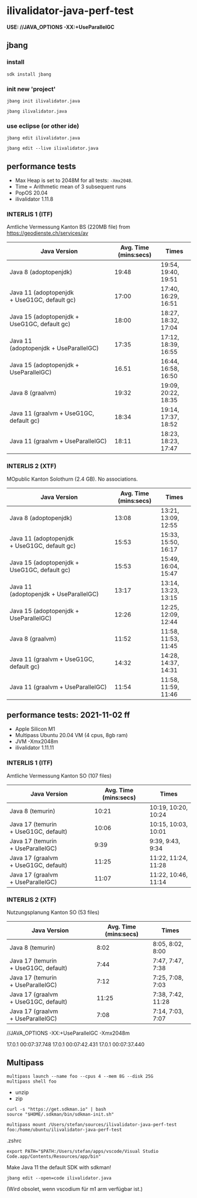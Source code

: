 # ilivalidator-java-perf-test

**USE: //JAVA_OPTIONS -XX:+UseParallelGC**

## jbang

### install

```
sdk install jbang
```

### init new 'project'
```
jbang init ilivalidator.java
```

```
jbang ilivalidator.java
```

### use eclipse (or other ide)
```
jbang edit ilivalidator.java
```

```
jbang edit --live ilivalidator.java
```

## performance tests
- Max Heap is set to 2048M for all tests: `-Xmx2048`.
- Time = Arithmetic mean of 3 subsequent runs
- PopOS 20.04
- ilivalidator 1.11.8

### INTERLIS 1 (ITF)

Amtliche Vermessung Kanton BS (220MB file) from https://geodienste.ch/services/av

| Java Version  | Avg. Time (mins:secs) | Times |
| ------------- | ------------- | ------------- |
| Java 8 (adoptopenjdk) | 19:48  | 19:54, 19:40, 19:51 |
| Java 11 (adoptopenjdk + UseG1GC, default gc)  | 17:00  | 17:40, 16:29, 16:51 |
| Java 15 (adoptopenjdk + UseG1GC, default gc)  | 18:00  | 18:27, 18:32, 17:04 |
| Java 11 (adoptopenjdk + UseParallelGC)  | 17:35  | 17:12, 18:39, 16:55 |
| Java 15 (adoptopenjdk + UseParallelGC)  | 16.51  | 16:44, 16:58, 16:50 |
| Java 8 (graalvm)  | 19:32  | 19:09, 20:22, 18:35 | 
| Java 11 (graalvm + UseG1GC, default gc)  | 18:34  | 19:14, 17:37, 18:52 |
| Java 11 (graalvm + UseParallelGC)  | 18:11  | 18:23, 18:23, 17:47 |

### INTERLIS 2 (XTF)

MOpublic Kanton Solothurn (2.4 GB). No associations.

| Java Version  | Avg. Time (mins:secs) | Times |
| ------------- | ------------- | ------------- |
| Java 8 (adoptopenjdk) | 13:08  | 13:21, 13:09, 12:55 |
| Java 11 (adoptopenjdk + UseG1GC, default gc)  | 15:53  | 15:33, 15:50, 16:17 |
| Java 15 (adoptopenjdk + UseG1GC, default gc)  | 15:53  | 15:49, 16:04, 15:47 |
| Java 11 (adoptopenjdk + UseParallelGC)  | 13:17 | 13:14, 13:23, 13:15 |
| Java 15 (adoptopenjdk + UseParallelGC)  | 12:26  | 12:25, 12:09, 12:44 |
| Java 8 (graalvm)  | 11:52  | 11:58, 11:53, 11:45 | 
| Java 11 (graalvm + UseG1GC, default gc)  | 14:32  | 14:28, 14:37, 14:31 |
| Java 11 (graalvm + UseParallelGC)  | 11:54  | 11:58, 11:59, 11:46 |

## performance tests: 2021-11-02 ff
- Apple Silicon M1
- Multipass Ubuntu 20.04 VM (4 cpus, 8gb ram)
- JVM -Xmx2048m
- ilivalidator 1.11.11

### INTERLIS 1 (ITF)

Amtliche Vermessung Kanton SO (107 files)

| Java Version  | Avg. Time (mins:secs) | Times |
| ------------- | ------------- | ------------- |
| Java 8 (temurin) | 10:21  | 10:19, 10:20, 10:24 |
| Java 17 (temurin + UseG1GC, default)  | 10:06 | 10:15, 10:03, 10:01 |
| Java 17 (temurin + UseParallelGC)  | 9:39 | 9:39, 9:43, 9:34 |
| Java 17 (graalvm + UseG1GC, default)  | 11:25 | 11:22, 11:24, 11:28 |
| Java 17 (graalvm + UseParallelGC)  | 11:07  | 11:22, 10:46, 11:14 |

### INTERLIS 2 (XTF)

Nutzungsplanung Kanton SO (53 files)

| Java Version  | Avg. Time (mins:secs) | Times |
| ------------- | ------------- | ------------- |
| Java 8 (temurin) | 8:02  | 8:05, 8:02, 8:00 |
| Java 17 (temurin + UseG1GC, default)  | 7:44 | 7:47, 7:47, 7:38 |
| Java 17 (temurin + UseParallelGC)  | 7:12 | 7:25, 7:08, 7:03 |
| Java 17 (graalvm + UseG1GC, default)  | 11:25 | 7:38, 7:42, 11:28 |
| Java 17 (graalvm + UseParallelGC)  | 7:08 | 7:14, 7:03, 7:07 |

//JAVA_OPTIONS -XX:+UseParallelGC -Xmx2048m

17.0.1
00:07:37.748
17.0.1
00:07:42.431
17.0.1
00:07:37.440
## Multipass
```
multipass launch --name foo --cpus 4 --mem 8G --disk 25G
multipass shell foo
```

- unzip
- zip

```
curl -s "https://get.sdkman.io" | bash
source "$HOME/.sdkman/bin/sdkman-init.sh"
```

```
multipass mount /Users/stefan/sources/ilivalidator-java-perf-test foo:/home/ubuntu/ilivalidator-java-perf-test
```

.zshrc
```
export PATH="$PATH:/Users/stefan/apps/vscode/Visual Studio Code.app/Contents/Resources/app/bin"
```

Make Java 11 the default SDK with sdkman!

```
jbang edit --open=code ilivalidator.java
```
(Wird obsolet, wenn vscodium für m1 arm verfügbar ist.)